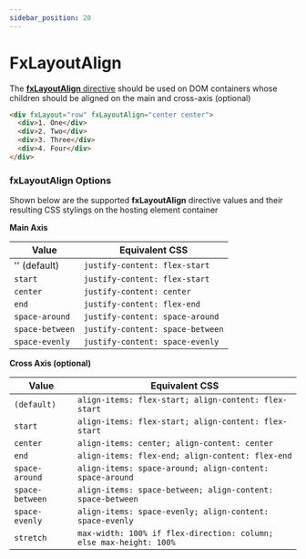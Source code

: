```yaml
---
sidebar_position: 20
---
```


# FxLayoutAlign

The [**fxLayoutAlign** directive][layout] should be used on DOM containers whose children should be aligned on the main
and cross-axis (optional)

```html
<div fxLayout="row" fxLayoutAlign="center center">
  <div>1. One</div>
  <div>2. Two</div>
  <div>3. Three</div>
  <div>4. Four</div>
</div>
```

### fxLayoutAlign Options

Shown below are the supported **fxLayoutAlign** directive values and their resulting CSS stylings on the hosting element
container

**Main Axis**

| Value           | Equivalent CSS                   |
| --------------- | -------------------------------- |
| '' (default)    | `justify-content: flex-start`    |
| `start`         | `justify-content: flex-start`    |
| `center`        | `justify-content: center`        |
| `end`           | `justify-content: flex-end`      |
| `space-around`  | `justify-content: space-around`  |
| `space-between` | `justify-content: space-between` |
| `space-evenly`  | `justify-content: space-evenly`  |

**Cross Axis (optional)**

| Value           | Equivalent CSS                                                     |
| --------------- | ------------------------------------------------------------------ |
| `(default)`     | `align-items: flex-start; align-content: flex-start`               |
| `start`         | `align-items: flex-start; align-content: flex-start`               |
| `center`        | `align-items: center; align-content: center`                       |
| `end`           | `align-items: flex-end; align-content: flex-end`                   |
| `space-around`  | `align-items: space-around; align-content: space-around`           |
| `space-between` | `align-items: space-between; align-content: space-between`         |
| `space-evenly`  | `align-items: space-evenly; align-content: space-evenly`           |
| `stretch`       | `max-width: 100% if flex-direction: column; else max-height: 100%` |

[layout]: https://github.com/ngbracket/ngx-layout/blob/main/src/lib/flex/layout-align/layout-align.ts#L47
